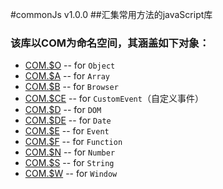 #commonJs v1.0.0
##汇集常用方法的javaScript库
### 该库以COM为命名空间，其涵盖如下对象：
* [COM.$O](https://github.com/laixiangran/commonJS/blob/master/src/forObject.js) -- for `Object`
* [COM.$A](https://github.com/laixiangran/commonJS/blob/master/src/forArray.js) -- for `Array`
* [COM.$B](https://github.com/laixiangran/commonJS/blob/master/src/forBrowser.js) -- for `Browser`
* [COM.$CE](https://github.com/laixiangran/commonJS/blob/master/src/forCustomEvent.js) -- for `CustomEvent`（自定义事件）
* [COM.$D](https://github.com/laixiangran/commonJS/blob/master/src/forDOM.js) -- for `DOM` 
* [COM.$DE](https://github.com/laixiangran/commonJS/blob/master/src/forDate.js) -- for `Date`
* [COM.$E](https://github.com/laixiangran/commonJS/blob/master/src/forEvent.js) -- for `Event`
* [COM.$F](https://github.com/laixiangran/commonJS/blob/master/src/forFunction.js) -- for `Function`
* [COM.$N](https://github.com/laixiangran/commonJS/blob/master/src/forNumber.js) -- for `Number`
* [COM.$S](https://github.com/laixiangran/commonJS/blob/master/src/forString.js) -- for `String`
* [COM.$W](https://github.com/laixiangran/commonJS/blob/master/src/forWindow.js) -- for `Window`
